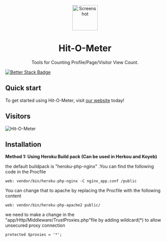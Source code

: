 


<p align="center">
  <a href="https://hitometer.databytedigital.com/">
    <img src="https://databytedigital.com/image/logo.png" alt="Screenshot" height="80"/>
  </a>
</p>

<h1 align="center">Hit-O-Meter</h1>

<p align="center">Tools for Counting Profile/Page/Visitor View Count.</p>


 [![Better Stack Badge](https://uptime.betterstack.com/status-badges/v3/monitor/z42l.svg)](https://uptime.betterstack.com/?utm_source=status_badge)

##  Quick start

To get started using Hit-O-Meter, visit [our website](https://hitometer.databytedigital.com) today!

##  Visitors 
![Hit-O-Meter](https://hitometer.databytedigital.com/track/202401261704742917)

 <!-- php artisan make migration create_page_view_count_link_creation_table
 php artisan make:migration create_page_view_count_log_table
 https://laravel.com/docs/10.x/urls -->

##  Installation

**Method 1: Using Heroku Build pack (Can be used in Herkou and Koyeb)**

the default buildpack is "heroku-php-nginx" .You can find the following code in the Procfile

```
web: vendor/bin/heroku-php-nginx -C nginx_app.conf /public
```

You can change that to apache by replacing the Procfile with the following content

```
web: vendor/bin/heroku-php-apache2 public/
```

we need to make a change in the "app/Http/Middleware/TrustProxies.php"file by adding wildcard(*) to allow unsecured proxy connection

```
protected $proxies = '*';
```
